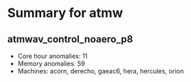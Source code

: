 # Summary for atmw

## atmwav_control_noaero_p8
- Core hour anomalies: 11
- Memory anomalies: 59
- Machines: acorn, derecho, gaeac6, hera, hercules, orion

